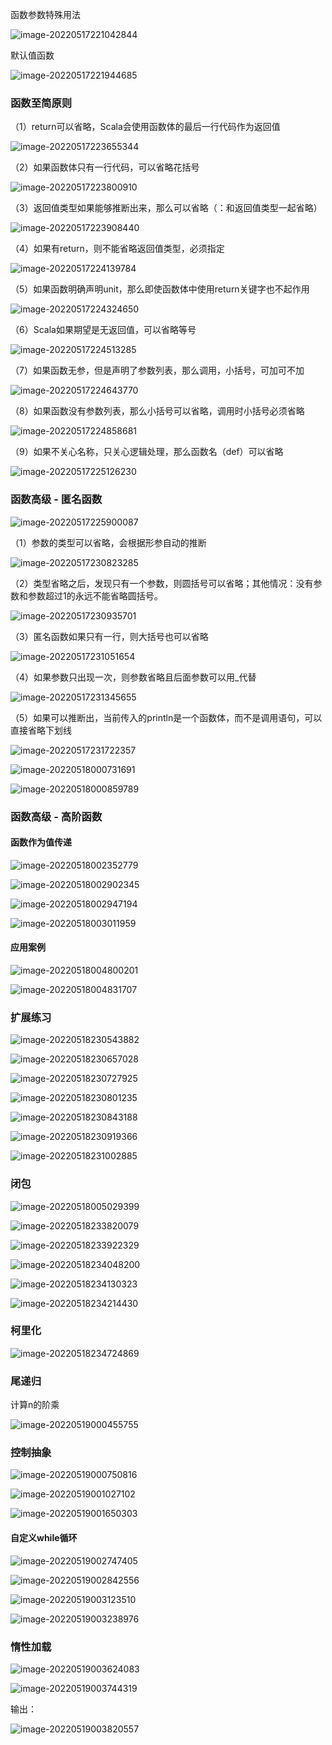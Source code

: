 函数参数特殊用法

![image-20220517221042844](MarkDownImages/04-%E5%87%BD%E6%95%B0%E5%BC%8F%E7%BC%96%E7%A8%8B%E6%80%9D%E6%83%B3.assets/image-20220517221042844.png)

默认值函数

![image-20220517221944685](MarkDownImages/04-%E5%87%BD%E6%95%B0%E5%BC%8F%E7%BC%96%E7%A8%8B%E6%80%9D%E6%83%B3.assets/image-20220517221944685.png)

### 函数至简原则

（1）return可以省略，Scala会使用函数体的最后一行代码作为返回值

![image-20220517223655344](MarkDownImages/04-%E5%87%BD%E6%95%B0%E5%BC%8F%E7%BC%96%E7%A8%8B%E6%80%9D%E6%83%B3.assets/image-20220517223655344.png)

（2）如果函数体只有一行代码，可以省略花括号

![image-20220517223800910](MarkDownImages/04-%E5%87%BD%E6%95%B0%E5%BC%8F%E7%BC%96%E7%A8%8B%E6%80%9D%E6%83%B3.assets/image-20220517223800910.png)

（3）返回值类型如果能够推断出来，那么可以省略（：和返回值类型一起省略）

![image-20220517223908440](MarkDownImages/04-%E5%87%BD%E6%95%B0%E5%BC%8F%E7%BC%96%E7%A8%8B%E6%80%9D%E6%83%B3.assets/image-20220517223908440.png)

（4）如果有return，则不能省略返回值类型，必须指定

![image-20220517224139784](MarkDownImages/04-%E5%87%BD%E6%95%B0%E5%BC%8F%E7%BC%96%E7%A8%8B%E6%80%9D%E6%83%B3.assets/image-20220517224139784.png)

（5）如果函数明确声明unit，那么即使函数体中使用return关键字也不起作用

![image-20220517224324650](MarkDownImages/04-%E5%87%BD%E6%95%B0%E5%BC%8F%E7%BC%96%E7%A8%8B%E6%80%9D%E6%83%B3.assets/image-20220517224324650.png)

（6）Scala如果期望是无返回值，可以省略等号

![image-20220517224513285](MarkDownImages/04-%E5%87%BD%E6%95%B0%E5%BC%8F%E7%BC%96%E7%A8%8B%E6%80%9D%E6%83%B3.assets/image-20220517224513285.png)

（7）如果函数无参，但是声明了参数列表，那么调用，小括号，可加可不加

![image-20220517224643770](MarkDownImages/04-%E5%87%BD%E6%95%B0%E5%BC%8F%E7%BC%96%E7%A8%8B%E6%80%9D%E6%83%B3.assets/image-20220517224643770.png)

（8）如果函数没有参数列表，那么小括号可以省略，调用时小括号必须省略

![image-20220517224858681](MarkDownImages/04-%E5%87%BD%E6%95%B0%E5%BC%8F%E7%BC%96%E7%A8%8B%E6%80%9D%E6%83%B3.assets/image-20220517224858681.png)

（9）如果不关心名称，只关心逻辑处理，那么函数名（def）可以省略

![image-20220517225126230](MarkDownImages/04-%E5%87%BD%E6%95%B0%E5%BC%8F%E7%BC%96%E7%A8%8B%E6%80%9D%E6%83%B3.assets/image-20220517225126230.png)

### 函数高级 - 匿名函数

![image-20220517225900087](MarkDownImages/04-%E5%87%BD%E6%95%B0%E5%BC%8F%E7%BC%96%E7%A8%8B%E6%80%9D%E6%83%B3.assets/image-20220517225900087.png)

（1）参数的类型可以省略，会根据形参自动的推断

![image-20220517230823285](MarkDownImages/04-%E5%87%BD%E6%95%B0%E5%BC%8F%E7%BC%96%E7%A8%8B%E6%80%9D%E6%83%B3.assets/image-20220517230823285.png)

（2）类型省略之后，发现只有一个参数，则圆括号可以省略；其他情况：没有参数和参数超过1的永远不能省略圆括号。

![image-20220517230935701](MarkDownImages/04-%E5%87%BD%E6%95%B0%E5%BC%8F%E7%BC%96%E7%A8%8B%E6%80%9D%E6%83%B3.assets/image-20220517230935701.png)

（3）匿名函数如果只有一行，则大括号也可以省略

![image-20220517231051654](MarkDownImages/04-%E5%87%BD%E6%95%B0%E5%BC%8F%E7%BC%96%E7%A8%8B%E6%80%9D%E6%83%B3.assets/image-20220517231051654.png)

（4）如果参数只出现一次，则参数省略且后面参数可以用_代替

![image-20220517231345655](MarkDownImages/04-%E5%87%BD%E6%95%B0%E5%BC%8F%E7%BC%96%E7%A8%8B%E6%80%9D%E6%83%B3.assets/image-20220517231345655.png)

（5）如果可以推断出，当前传入的println是一个函数体，而不是调用语句，可以直接省略下划线

![image-20220517231722357](MarkDownImages/04-%E5%87%BD%E6%95%B0%E5%BC%8F%E7%BC%96%E7%A8%8B%E6%80%9D%E6%83%B3.assets/image-20220517231722357.png)



![image-20220518000731691](MarkDownImages/04-%E5%87%BD%E6%95%B0%E5%BC%8F%E7%BC%96%E7%A8%8B%E6%80%9D%E6%83%B3.assets/image-20220518000731691.png)

![image-20220518000859789](MarkDownImages/04-%E5%87%BD%E6%95%B0%E5%BC%8F%E7%BC%96%E7%A8%8B%E6%80%9D%E6%83%B3.assets/image-20220518000859789.png)

### 函数高级 - 高阶函数

#### 函数作为值传递

![image-20220518002352779](MarkDownImages/04-%E5%87%BD%E6%95%B0%E5%BC%8F%E7%BC%96%E7%A8%8B.assets/image-20220518002352779.png)

![image-20220518002902345](MarkDownImages/04-%E5%87%BD%E6%95%B0%E5%BC%8F%E7%BC%96%E7%A8%8B.assets/image-20220518002902345.png)

![image-20220518002947194](MarkDownImages/04-%E5%87%BD%E6%95%B0%E5%BC%8F%E7%BC%96%E7%A8%8B.assets/image-20220518002947194.png)

![image-20220518003011959](MarkDownImages/04-%E5%87%BD%E6%95%B0%E5%BC%8F%E7%BC%96%E7%A8%8B.assets/image-20220518003011959.png)

#### 应用案例

![image-20220518004800201](MarkDownImages/04-%E5%87%BD%E6%95%B0%E5%BC%8F%E7%BC%96%E7%A8%8B.assets/image-20220518004800201.png)

![image-20220518004831707](MarkDownImages/04-%E5%87%BD%E6%95%B0%E5%BC%8F%E7%BC%96%E7%A8%8B.assets/image-20220518004831707.png)

### 扩展练习

![image-20220518230543882](MarkDownImages/04-%E5%87%BD%E6%95%B0%E5%BC%8F%E7%BC%96%E7%A8%8B.assets/image-20220518230543882.png)

![image-20220518230657028](MarkDownImages/04-%E5%87%BD%E6%95%B0%E5%BC%8F%E7%BC%96%E7%A8%8B.assets/image-20220518230657028.png)

![image-20220518230727925](MarkDownImages/04-%E5%87%BD%E6%95%B0%E5%BC%8F%E7%BC%96%E7%A8%8B.assets/image-20220518230727925.png)

![image-20220518230801235](MarkDownImages/04-%E5%87%BD%E6%95%B0%E5%BC%8F%E7%BC%96%E7%A8%8B.assets/image-20220518230801235.png)

![image-20220518230843188](MarkDownImages/04-%E5%87%BD%E6%95%B0%E5%BC%8F%E7%BC%96%E7%A8%8B.assets/image-20220518230843188-16528865239371.png)

![image-20220518230919366](MarkDownImages/04-%E5%87%BD%E6%95%B0%E5%BC%8F%E7%BC%96%E7%A8%8B.assets/image-20220518230919366.png)

![image-20220518231002885](MarkDownImages/04-%E5%87%BD%E6%95%B0%E5%BC%8F%E7%BC%96%E7%A8%8B.assets/image-20220518231002885.png)



### 闭包

![image-20220518005029399](MarkDownImages/04-%E5%87%BD%E6%95%B0%E5%BC%8F%E7%BC%96%E7%A8%8B.assets/image-20220518005029399.png)



![image-20220518233820079](MarkDownImages/04-%E5%87%BD%E6%95%B0%E5%BC%8F%E7%BC%96%E7%A8%8B.assets/image-20220518233820079.png)

![image-20220518233922329](MarkDownImages/04-%E5%87%BD%E6%95%B0%E5%BC%8F%E7%BC%96%E7%A8%8B.assets/image-20220518233922329.png)

 ![image-20220518234048200](MarkDownImages/04-%E5%87%BD%E6%95%B0%E5%BC%8F%E7%BC%96%E7%A8%8B.assets/image-20220518234048200.png)

![image-20220518234130323](MarkDownImages/04-%E5%87%BD%E6%95%B0%E5%BC%8F%E7%BC%96%E7%A8%8B.assets/image-20220518234130323.png)

![image-20220518234214430](MarkDownImages/04-%E5%87%BD%E6%95%B0%E5%BC%8F%E7%BC%96%E7%A8%8B.assets/image-20220518234214430.png)

### 柯里化

![image-20220518234724869](MarkDownImages/04-%E5%87%BD%E6%95%B0%E5%BC%8F%E7%BC%96%E7%A8%8B.assets/image-20220518234724869.png)

### 尾递归

计算n的阶乘

![image-20220519000455755](MarkDownImages/04-%E5%87%BD%E6%95%B0%E5%BC%8F%E7%BC%96%E7%A8%8B.assets/image-20220519000455755.png)

### 控制抽象

![image-20220519000750816](MarkDownImages/04-%E5%87%BD%E6%95%B0%E5%BC%8F%E7%BC%96%E7%A8%8B.assets/image-20220519000750816.png)

![image-20220519001027102](MarkDownImages/04-%E5%87%BD%E6%95%B0%E5%BC%8F%E7%BC%96%E7%A8%8B.assets/image-20220519001027102.png)

![image-20220519001650303](MarkDownImages/04-%E5%87%BD%E6%95%B0%E5%BC%8F%E7%BC%96%E7%A8%8B.assets/image-20220519001650303.png)

#### 自定义while循环

![image-20220519002747405](MarkDownImages/04-%E5%87%BD%E6%95%B0%E5%BC%8F%E7%BC%96%E7%A8%8B.assets/image-20220519002747405.png)

![image-20220519002842556](MarkDownImages/04-%E5%87%BD%E6%95%B0%E5%BC%8F%E7%BC%96%E7%A8%8B.assets/image-20220519002842556.png)

![image-20220519003123510](MarkDownImages/04-%E5%87%BD%E6%95%B0%E5%BC%8F%E7%BC%96%E7%A8%8B.assets/image-20220519003123510.png)

![image-20220519003238976](MarkDownImages/04-%E5%87%BD%E6%95%B0%E5%BC%8F%E7%BC%96%E7%A8%8B.assets/image-20220519003238976.png)

### 惰性加载

![image-20220519003624083](MarkDownImages/04-%E5%87%BD%E6%95%B0%E5%BC%8F%E7%BC%96%E7%A8%8B.assets/image-20220519003624083.png)

![image-20220519003744319](MarkDownImages/04-%E5%87%BD%E6%95%B0%E5%BC%8F%E7%BC%96%E7%A8%8B.assets/image-20220519003744319.png)

输出：

![image-20220519003820557](MarkDownImages/04-%E5%87%BD%E6%95%B0%E5%BC%8F%E7%BC%96%E7%A8%8B.assets/image-20220519003820557.png)

